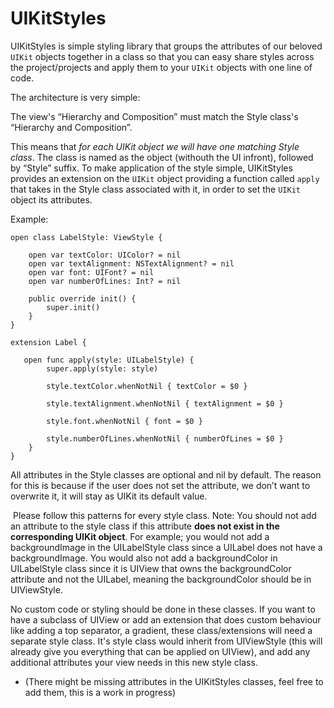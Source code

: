 # UIKitStyles

UIKitStyles is simple styling library that groups the attributes of our beloved `UIKit` objects together in a class so that you can easy share styles across the project/projects and apply them to your `UIKit` objects with one line of code. 

The architecture is very simple:

The view's “Hierarchy and Composition” must match the Style class's “Hierarchy and Composition”. 

This means that _for each UIKit object we will have one matching Style class_. The class is named as the object (withouth the UI infront), followed by “Style” suffix. To make application of the style simple, UIKitStyles provides an extension on the `UIKit` object providing a function called `apply` that takes in the Style class associated with it, in order to set the `UIKit` object its attributes. 

Example: 

    open class LabelStyle: ViewStyle {
    
        open var textColor: UIColor? = nil
        open var textAlignment: NSTextAlignment? = nil
        open var font: UIFont? = nil
        open var numberOfLines: Int? = nil
    
        public override init() {
            super.init()
        }
    }
    
    extension Label {
    
       open func apply(style: UILabelStyle) {
            super.apply(style: style)
            
            style.textColor.whenNotNil { textColor = $0 }
            
            style.textAlignment.whenNotNil { textAlignment = $0 }
            
            style.font.whenNotNil { font = $0 }
            
            style.numberOfLines.whenNotNil { numberOfLines = $0 }
        }
    }

All attributes in the Style classes are optional and nil by default. The reason for this is because if the user does not set the attribute, we don’t want to overwrite it, it will stay as UIKit its default value. 

 Please follow this patterns for every style class. Note: You should not add an attribute to the style class if this attribute **does not exist in the corresponding UIKit object**. For example; you would not add a backgroundImage in the UILabelStyle class since a UILabel does not have a backgroundImage. You would also not add a backgroundColor in UILabelStyle class since it is UIView that owns the backgroundColor attribute and not the UILabel, meaning the backgroundColor should be in UIViewStyle. 

No custom code or styling should be done in these classes. If you want to have a subclass of UIView or add an extension that does custom behaviour like adding a top separator, a gradient, these class/extensions will need a separate style class. It's style class would inherit from UIViewStyle (this will already give you everything that can be applied on UIView), and add any additional attributes your view needs in this new style class. 

* (There might be missing attributes in the UIKitStyles classes, feel free to add them, this is a work in progress)
